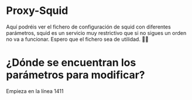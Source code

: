 # Proxy-Squid
Aquí podréis ver el fichero de configuración de squid con diferentes parámetros, squid es un servicio muy restrictivo que si no sigues un orden no va a funcionar. Espero que el fichero sea de utilidad. 🤷‍♂️

# ¿Dónde se encuentran los parámetros para modificar?
Empieza en la línea 1411
